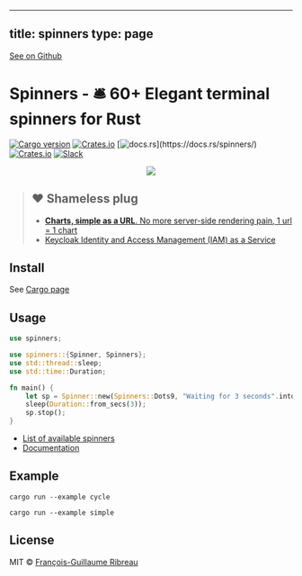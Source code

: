 
---
title: spinners
type: page
---

[See on Github](https://github.com/jakeroggenbuck/spinners/)

# Spinners - 🛎 60+ Elegant terminal spinners for Rust

<!--[![Travis](https://img.shields.io/travis/rust-lang/rust.svg)](https://travis-ci.org/FGRibreau/spinners) [![codecov](https://codecov.io/gh/FGRibreau/spinners/branch/master/graph/badge.svg)](https://codecov.io/gh/FGRibreau/spinners) -->

[![Cargo version](https://img.shields.io/crates/v/spinners.svg)](https://crates.io/crates/spinners) [![Crates.io](https://img.shields.io/crates/l/spinners.svg)](https://crates.io/crates/spinners) [![docs.rs](https://img.shields.io/badge/docs.rs-👌-4EC329.svg?)](https://docs.rs/spinners/) [![Crates.io](https://img.shields.io/crates/d/spinners.svg)](https://crates.io/crates/spinners) [![Slack](https://img.shields.io/badge/Slack-Join%20our%20tech%20community-17202A?logo=slack)](https://join.slack.com/t/fgribreau/shared_invite/zt-edpjwt2t-Zh39mDUMNQ0QOr9qOj~jrg)

<p align="center"><img src="https://media.giphy.com/media/3oxHQyZfOJjlL3bhRK/giphy.gif"></p>

> ## ❤️ Shameless plug
>
> - [**Charts, simple as a URL**. No more server-side rendering pain, 1 url = 1 chart](https://image-charts.com)
> - [Keycloak Identity and Access Management (IAM) as a Service](https://www.cloud-iam.com/)

## Install

See [Cargo page](https://crates.io/crates/spinners)

## Usage

```rust
use spinners;

use spinners::{Spinner, Spinners};
use std::thread::sleep;
use std::time::Duration;

fn main() {
    let sp = Spinner::new(Spinners::Dots9, "Waiting for 3 seconds".into());
    sleep(Duration::from_secs(3));
    sp.stop();
}
```

- [List of available spinners](src/spinner_names.rs)
- [Documentation](https://docs.rs/spinners/)

## Example

```shell
cargo run --example cycle
```

```shell
cargo run --example simple
```

## License

MIT © [François-Guillaume Ribreau](https://fgribreau.com)
